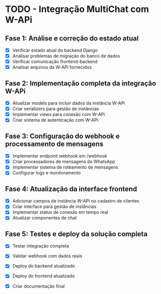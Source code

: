 # TODO - Integração MultiChat com W-APi

## Fase 1: Análise e correção do estado atual
- [x] Verificar estado atual do backend Django
- [x] Analisar problemas de migração do banco de dados
- [x] Verificar comunicação frontend-backend
- [x] Analisar arquivos da W-APi fornecidos

## Fase 2: Implementação completa da integração W-APi
- [x] Atualizar models para incluir dados da instância W-APi
- [x] Criar serializers para gestão de instâncias
- [x] Implementar views para conexão com W-APi
- [x] Criar sistema de autenticação com W-APi

## Fase 3: Configuração do webhook e processamento de mensagens
- [x] Implementar endpoint webhook em /webhook
- [x] Criar processadores de mensagens do WhatsApp
- [x] Implementar sistema de roteamento de mensagens
- [x] Configurar logs e monitoramento

## Fase 4: Atualização da interface frontend
- [x] Adicionar campos de instância W-APi no cadastro de clientes
- [x] Criar interface para gestão de instâncias
- [x] Implementar status de conexão em tempo real
- [x] Atualizar componentes de chat

## Fase 5: Testes e deploy da solução completa
- [x] Testar integração completa
- [x] Validar webhook com dados reais
- [x] Deploy do backend atualizado
- [x] Deploy do frontend atualizado
- [x] Criar documentação final

